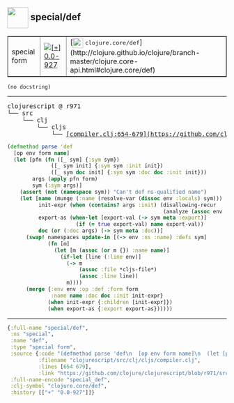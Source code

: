 ## <img width="48px" valign="middle" src="http://i.imgur.com/Hi20huC.png"> special/def

 <table border="1">
<tr>
<td>special form</td>
<td><a href="https://github.com/cljsinfo/api-refs/tree/0.0-927"><img valign="middle" alt="[+] 0.0-927" src="https://img.shields.io/badge/+-0.0--927-lightgrey.svg"></a> </td>
<td>
[<img height="24px" valign="middle" src="http://i.imgur.com/1GjPKvB.png"> <samp>clojure.core/def</samp>](http://clojure.github.io/clojure/branch-master/clojure.core-api.html#clojure.core/def)
</td>
</tr>
</table>

 <samp>
</samp>

```
(no docstring)
```

---

 <pre>
clojurescript @ r971
└── src
    └── clj
        └── cljs
            └── <ins>[compiler.clj:654-679](https://github.com/clojure/clojurescript/blob/r971/src/clj/cljs/compiler.clj#L654-L679)</ins>
</pre>

```clj
(defmethod parse 'def
  [op env form name]
  (let [pfn (fn ([_ sym] {:sym sym})
              ([_ sym init] {:sym sym :init init})
              ([_ sym doc init] {:sym sym :doc doc :init init}))
        args (apply pfn form)
        sym (:sym args)]
    (assert (not (namespace sym)) "Can't def ns-qualified name")
    (let [name (munge (:name (resolve-var (dissoc env :locals) sym)))
          init-expr (when (contains? args :init) (disallowing-recur
                                                  (analyze (assoc env :context :expr) (:init args) sym)))
          export-as (when-let [export-val (-> sym meta :export)]
                      (if (= true export-val) name export-val))
          doc (or (:doc args) (-> sym meta :doc))]
      (swap! namespaces update-in [(-> env :ns :name) :defs sym]
             (fn [m]
               (let [m (assoc (or m {}) :name name)]
                 (if-let [line (:line env)]
                   (-> m
                       (assoc :file *cljs-file*)
                       (assoc :line line))
                   m))))
      (merge {:env env :op :def :form form
              :name name :doc doc :init init-expr}
             (when init-expr {:children [init-expr]})
             (when export-as {:export export-as})))))
```


---

```clj
{:full-name "special/def",
 :ns "special",
 :name "def",
 :type "special form",
 :source {:code "(defmethod parse 'def\n  [op env form name]\n  (let [pfn (fn ([_ sym] {:sym sym})\n              ([_ sym init] {:sym sym :init init})\n              ([_ sym doc init] {:sym sym :doc doc :init init}))\n        args (apply pfn form)\n        sym (:sym args)]\n    (assert (not (namespace sym)) \"Can't def ns-qualified name\")\n    (let [name (munge (:name (resolve-var (dissoc env :locals) sym)))\n          init-expr (when (contains? args :init) (disallowing-recur\n                                                  (analyze (assoc env :context :expr) (:init args) sym)))\n          export-as (when-let [export-val (-> sym meta :export)]\n                      (if (= true export-val) name export-val))\n          doc (or (:doc args) (-> sym meta :doc))]\n      (swap! namespaces update-in [(-> env :ns :name) :defs sym]\n             (fn [m]\n               (let [m (assoc (or m {}) :name name)]\n                 (if-let [line (:line env)]\n                   (-> m\n                       (assoc :file *cljs-file*)\n                       (assoc :line line))\n                   m))))\n      (merge {:env env :op :def :form form\n              :name name :doc doc :init init-expr}\n             (when init-expr {:children [init-expr]})\n             (when export-as {:export export-as})))))",
          :filename "clojurescript/src/clj/cljs/compiler.clj",
          :lines [654 679],
          :link "https://github.com/clojure/clojurescript/blob/r971/src/clj/cljs/compiler.clj#L654-L679"},
 :full-name-encode "special_def",
 :clj-symbol "clojure.core/def",
 :history [["+" "0.0-927"]]}

```
